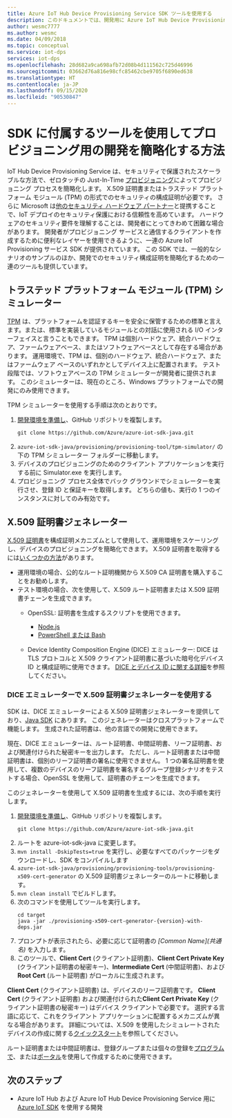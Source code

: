 ```yaml
---
title: Azure IoT Hub Device Provisioning Service SDK ツールを使用する
description: このドキュメントでは、開発用に Azure IoT Hub Device Provisioning サービス (DPS) SDK に付属するツールを確認します。
author: wesmc7777
ms.author: wesmc
ms.date: 04/09/2018
ms.topic: conceptual
ms.service: iot-dps
services: iot-dps
ms.openlocfilehash: 28d682a9ca698afb72d08b4d111562c725d46996
ms.sourcegitcommit: 03662d76a816e98cfc85462cbe9705f6890ed638
ms.translationtype: HT
ms.contentlocale: ja-JP
ms.lasthandoff: 09/15/2020
ms.locfileid: "90530847"
---
```

# <a name="how-to-use-tools-provided-in-the-sdks-to-simplify-development-for-provisioning"></a>SDK に付属するツールを使用してプロビジョニング用の開発を簡略化する方法
IoT Hub Device Provisioning Service は、セキュリティで保護されたスケーラブルな方法で、ゼロタッチの Just-In-Time [プロビジョニング](about-iot-dps.md#provisioning-process)によってプロビジョニング プロセスを簡略化します。  X.509 証明書またはトラステッド プラットフォーム モジュール (TPM) の形式でのセキュリティの構成証明が必要です。  さらに Microsoft は[他のセキュリティ ハードウェア パートナー](https://azure.microsoft.com/blog/azure-iot-supports-new-security-hardware-to-strengthen-iot-security/)と提携することで、IoT デプロイのセキュリティ保護における信頼性を高めています。 ハードウェアのセキュリティ要件を理解することは、開発者にとってきわめて困難な場合があります。 開発者がプロビジョニング サービスと通信するクライアントを作成するために便利なレイヤーを使用できるように、一連の Azure IoT Provisioning サービス SDK が提供されています。 この SDK では、一般的なシナリオのサンプルのほか、開発でのセキュリティ構成証明を簡略化するための一連のツールも提供しています。

## <a name="trusted-platform-module-tpm-simulator"></a>トラステッド プラットフォーム モジュール (TPM) シミュレーター
[TPM](https://docs.microsoft.com/azure/iot-dps/concepts-security) は、プラットフォームを認証するキーを安全に保管するための標準と言えます。または、標準を実装しているモジュールとの対話に使用される I/O インターフェイスと言うこともできます。 TPM は個別ハードウェア、統合ハードウェア、ファームウェアベース、またはソフトウェアベースとして存在する場合があります。  運用環境で、TPM は、個別のハードウェア、統合ハードウェア、またはファームウェア ベースのいずれかとしてデバイス上に配置されます。 テスト段階では、ソフトウェアベースの TPM シミュレーターが開発者に提供されます。  このシミュレーターは、現在のところ、Windows プラットフォームでの開発にのみ使用できます。

TPM シミュレーターを使用する手順は次のとおりです。
1. [開発環境を準備し](https://docs.microsoft.com/azure/iot-dps/quick-enroll-device-x509-java)、GitHub リポジトリを複製します。
   ```
   git clone https://github.com/Azure/azure-iot-sdk-java.git
   ```
2. ```azure-iot-sdk-java/provisioning/provisioning-tool/tpm-simulator/``` の下の TPM シミュレーター フォルダーに移動します。
3. デバイスのプロビジョニングのためのクライアント アプリケーションを実行する前に Simulator.exe を実行します。
4. プロビジョニング プロセス全体でバック グラウンドでシミュレーターを実行させ、登録 ID と保証キーを取得します。  どちらの値も、実行の 1 つのインスタンスに対してのみ有効です。

## <a name="x509-certificate-generator"></a>X.509 証明書ジェネレーター
[X.509 証明書](https://docs.microsoft.com/azure/iot-dps/concepts-security#x509-certificates)を構成証明メカニズムとして使用して、運用環境をスケーリングし、デバイスのプロビジョニングを簡略化できます。  X.509 証明書を取得するには[いくつかの方法](https://docs.microsoft.com/azure/iot-hub/iot-hub-x509ca-overview#how-to-get-an-x509-ca-certificate)があります。
* 運用環境の場合、公的なルート証明機関から X.509 CA 証明書を購入することをお勧めします。
* テスト環境の場合、次を使用して、X.509 ルート証明書または X.509 証明書チェーンを生成できます。
    * OpenSSL: 証明書を生成するスクリプトを使用できます。
        * [Node.js](https://github.com/Azure/azure-iot-sdk-node/tree/master/provisioning/tools)
        * [PowerShell または Bash](https://github.com/Azure/azure-iot-sdk-c/blob/master/tools/CACertificates/CACertificateOverview.md)
        
    * Device Identity Composition Engine (DICE) エミュレーター: DICE は TLS プロトコルと X.509 クライアント証明書に基づいた暗号化デバイス ID と構成証明に使用できます。  [DICE とデバイス ID に関する詳細](https://www.microsoft.com/research/publication/device-identity-dice-riot-keys-certificates/)を参照してください。

### <a name="using-x509-certificate-generator-with-dice-emulator"></a>DICE エミュレーターで X.509 証明書ジェネレーターを使用する
SDK は、DICE エミュレーターによる X.509 証明書ジェネレーターを提供しており、[Java SDK](https://github.com/Azure/azure-iot-sdk-java/tree/master/provisioning/provisioning-tools/provisioning-x509-cert-generator) にあります。  このジェネレーターはクロスプラットフォームで機能します。  生成された証明書は、他の言語での開発に使用できます。

現在、DICE エミュレーターは、ルート証明書、中間証明書、リーフ証明書、および関連付けられた秘密キーを出力します。  ただし、ルート証明書または中間証明書は、個別のリーフ証明書の署名に使用できません。  1 つの署名証明書を使用して、複数のデバイスのリーフ証明書を署名するグループ登録シナリオをテストする場合、OpenSSL を使用して、証明書のチェーンを生成できます。

このジェネレーターを使用して X.509 証明書を生成するには、次の手順を実行します。
1. [開発環境を準備し](https://docs.microsoft.com/azure/iot-dps/quick-enroll-device-x509-java)、GitHub リポジトリを複製します。
   ```
   git clone https://github.com/Azure/azure-iot-sdk-java.git
   ```
2. ルートを azure-iot-sdk-java に変更します。
3. ```mvn install -DskipTests=true``` を実行し、必要なすべてのパッケージをダウンロードし、SDK をコンパイルします
4. ```azure-iot-sdk-java/provisioning/provisioning-tools/provisioning-x509-cert-generator``` の X.509 証明書ジェネレーターのルートに移動します。
5. ```mvn clean install``` でビルドします。
6. 次のコマンドを使用してツールを実行します。
   ```
   cd target
   java -jar ./provisioning-x509-cert-generator-{version}-with-deps.jar
   ```
7. プロンプトが表示されたら、必要に応じて証明書の _[Common Name]\(共通名\)_ を入力します。
8. このツールで、**Client Cert** (クライアント証明書)、**Client Cert Private Key** (クライアント証明書の秘密キー)、**Intermediate Cert** (中間証明書)、および **Root Cert** (ルート証明書) がローカルに生成されます。

**Client Cert** (クライアント証明書) は、デバイスのリーフ証明書です。  **Client Cert** (クライアント証明書) および関連付けられた**Client Cert Private Key** (クライアント証明書の秘密キー) はデバイス クライアントで必要です。 選択する言語に応じて、これをクライアント アプリケーションに配置するメカニズムが異なる場合があります。  詳細については、X.509 を使用したシミュレートされたデバイスの作成に関する[クイックスタート](https://docs.microsoft.com/azure/iot-dps/quick-create-simulated-device-x509)を参照してください。

ルート証明書または中間証明書は、登録グループまたは個々の登録を[プログラムで](https://docs.microsoft.com/azure/iot-dps/how-to-manage-enrollments-sdks)、または[ポータル](https://docs.microsoft.com/azure/iot-dps/how-to-manage-enrollments)を使用して作成するために使用できます。

## <a name="next-steps"></a>次のステップ
* Azure IoT Hub および Azure IoT Hub Device Provisioning Service 用に [Azure IoT SDK]( https://github.com/Azure/azure-iot-sdks) を使用する開発
